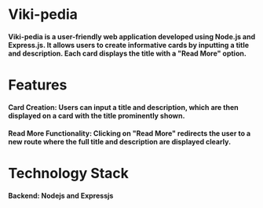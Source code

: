 # Viki-pedia

#### Viki-pedia is a user-friendly web application developed using Node.js and Express.js. It allows users to create informative cards by inputting a title and description. Each card displays the title with a "Read More" option.

# Features

#### Card Creation: Users can input a title and description, which are then displayed on a card with the title prominently shown.

#### Read More Functionality: Clicking on "Read More" redirects the user to a new route where the full title and description are displayed clearly.

# Technology Stack

#### Backend: Nodejs and Expressjs